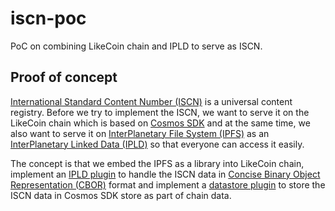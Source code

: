 # iscn-poc

PoC on combining LikeCoin chain and IPLD to serve as ISCN.

## Proof of concept

[International Standard Content Number (ISCN)](https://github.com/likecoin/iscn-specs) is a universal content registry. Before we try to implement the ISCN, we want to serve it on the LikeCoin chain which is based on [Cosmos SDK](https://cosmos.network/sdk) and at the same time, we also want to serve it on [InterPlanetary File System (IPFS)](https://ipfs.io/) as an [InterPlanetary Linked Data (IPLD)](https://ipld.io/) so that everyone can access it easily.

The concept is that we embed the IPFS as a library into LikeCoin chain, implement an [IPLD plugin](https://github.com/ipfs/go-ipfs/blob/master/plugin/ipld.go) to handle the ISCN data in [Concise Binary Object Representation (CBOR)](https://en.wikipedia.org/wiki/CBORhttps://en.wikipedia.org/wiki/CBOR) format and implement a [datastore plugin](https://github.com/ipfs/go-ipfs/blob/master/plugin/datastore.go) to store the ISCN data in Cosmos SDK store as part of chain data.
